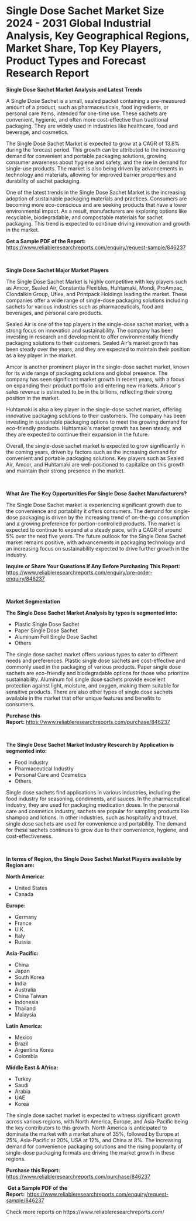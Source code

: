<p><h1>Single Dose Sachet Market Size 2024 - 2031 Global Industrial Analysis, Key Geographical Regions, Market Share, Top Key Players, Product Types and Forecast Research Report</h1></p><p><strong>Single Dose Sachet Market Analysis and Latest Trends</strong></p>
<p><p>A Single Dose Sachet is a small, sealed packet containing a pre-measured amount of a product, such as pharmaceuticals, food ingredients, or personal care items, intended for one-time use. These sachets are convenient, hygienic, and often more cost-effective than traditional packaging. They are widely used in industries like healthcare, food and beverage, and cosmetics.</p><p>The Single Dose Sachet Market is expected to grow at a CAGR of 13.8% during the forecast period. This growth can be attributed to the increasing demand for convenient and portable packaging solutions, growing consumer awareness about hygiene and safety, and the rise in demand for single-use products. The market is also being driven by advancements in technology and materials, allowing for improved barrier properties and durability of sachet packaging.</p><p>One of the latest trends in the Single Dose Sachet Market is the increasing adoption of sustainable packaging materials and practices. Consumers are becoming more eco-conscious and are seeking products that have a lower environmental impact. As a result, manufacturers are exploring options like recyclable, biodegradable, and compostable materials for sachet packaging. This trend is expected to continue driving innovation and growth in the market.</p></p>
<p><strong>Get a Sample PDF of the Report:&nbsp;</strong> <a href="https://www.reliableresearchreports.com/enquiry/request-sample/846237">https://www.reliableresearchreports.com/enquiry/request-sample/846237</a></p>
<p>&nbsp;</p>
<p><strong>Single Dose Sachet Major Market Players</strong></p>
<p><p>The Single Dose Sachet Market is highly competitive with key players such as Amcor, Sealed Air, Constantia Flexibles, Huhtamaki, Mondi, ProAmpac, Clondalkin Group, Uflex, and Printpack Holdings leading the market. These companies offer a wide range of single-dose packaging solutions including sachets for various industries such as pharmaceuticals, food and beverages, and personal care products.</p><p>Sealed Air is one of the top players in the single-dose sachet market, with a strong focus on innovation and sustainability. The company has been investing in research and development to offer environmentally friendly packaging solutions to their customers. Sealed Air's market growth has been steady over the years, and they are expected to maintain their position as a key player in the market.</p><p>Amcor is another prominent player in the single-dose sachet market, known for its wide range of packaging solutions and global presence. The company has seen significant market growth in recent years, with a focus on expanding their product portfolio and entering new markets. Amcor's sales revenue is estimated to be in the billions, reflecting their strong position in the market.</p><p>Huhtamaki is also a key player in the single-dose sachet market, offering innovative packaging solutions to their customers. The company has been investing in sustainable packaging options to meet the growing demand for eco-friendly products. Huhtamaki's market growth has been steady, and they are expected to continue their expansion in the future.</p><p>Overall, the single-dose sachet market is expected to grow significantly in the coming years, driven by factors such as the increasing demand for convenient and portable packaging solutions. Key players such as Sealed Air, Amcor, and Huhtamaki are well-positioned to capitalize on this growth and maintain their strong presence in the market.</p></p>
<p>&nbsp;</p>
<p><strong>What Are The Key Opportunities For Single Dose Sachet Manufacturers?</strong></p>
<p><p>The Single Dose Sachet market is experiencing significant growth due to the convenience and portability it offers consumers. The demand for single-dose packaging is driven by the increasing trend of on-the-go consumption and a growing preference for portion-controlled products. The market is expected to continue to expand at a steady pace, with a CAGR of around 5% over the next five years. The future outlook for the Single Dose Sachet market remains positive, with advancements in packaging technology and an increasing focus on sustainability expected to drive further growth in the industry.</p></p>
<p><strong>Inquire or Share Your Questions If Any Before Purchasing This Report:</strong> <a href="https://www.reliableresearchreports.com/enquiry/pre-order-enquiry/846237">https://www.reliableresearchreports.com/enquiry/pre-order-enquiry/846237</a></p>
<p>&nbsp;</p>
<p><strong>Market Segmentation</strong></p>
<p><strong>The Single Dose Sachet Market Analysis by types is segmented into:</strong></p>
<p><ul><li>Plastic Single Dose Sachet</li><li>Paper Single Dose Sachet</li><li>Aluminum Foil Single Dose Sachet</li><li>Others</li></ul></p>
<p><p>The single dose sachet market offers various types to cater to different needs and preferences. Plastic single dose sachets are cost-effective and commonly used in the packaging of various products. Paper single dose sachets are eco-friendly and biodegradable options for those who prioritize sustainability. Aluminum foil single dose sachets provide excellent protection against light, moisture, and oxygen, making them suitable for sensitive products. There are also other types of single dose sachets available in the market that offer unique features and benefits to consumers.</p></p>
<p><strong>Purchase this Report:&nbsp;</strong><a href="https://www.reliableresearchreports.com/purchase/846237">https://www.reliableresearchreports.com/purchase/846237</a></p>
<p>&nbsp;</p>
<p><strong>The Single Dose Sachet Market Industry Research by Application is segmented into:</strong></p>
<p><ul><li>Food Industry</li><li>Pharmaceutical Industry</li><li>Personal Care and Cosmetics</li><li>Others</li></ul></p>
<p><p>Single dose sachets find applications in various industries, including the food industry for seasoning, condiments, and sauces. In the pharmaceutical industry, they are used for packaging medication doses. In the personal care and cosmetics industry, sachets are popular for sampling products like shampoo and lotions. In other industries, such as hospitality and travel, single dose sachets are used for convenience and portability. The demand for these sachets continues to grow due to their convenience, hygiene, and cost-effectiveness.</p></p>
<p>&nbsp;</p>
<p><strong>In terms of Region, the Single Dose Sachet Market Players available by Region are:</strong></p>
<p>
    <p> <strong> North America: </strong>
        <ul>
            <li>United States</li>
            <li>Canada</li>
        </ul>
        </p> 
    <p> <strong> Europe: </strong>
        <ul>
            <li>Germany</li>
            <li>France</li>
            <li>U.K.</li>
            <li>Italy</li>
            <li>Russia</li>
        </ul>
        </p> 
    <p> <strong> Asia-Pacific: </strong>
        <ul>
            <li>China</li>
            <li>Japan</li>
            <li>South Korea</li>
            <li>India</li>
            <li>Australia</li>
            <li>China Taiwan</li>
            <li>Indonesia</li>
            <li>Thailand</li>
            <li>Malaysia</li>
        </ul>
        </p> 
    <p> <strong> Latin America: </strong>
        <ul>
            <li>Mexico</li>
            <li>Brazil</li>
            <li>Argentina Korea</li>
            <li>Colombia</li>
        </ul>
        </p> 
    <p> <strong> Middle East & Africa: </strong>
        <ul>
            <li>Turkey</li>
            <li>Saudi</li>
            <li>Arabia</li>
            <li>UAE</li>
            <li>Korea</li>
        </ul>
    </p>
    </p>
<p><p>The single dose sachet market is expected to witness significant growth across various regions, with North America, Europe, and Asia-Pacific being the key contributors to this growth. North America is anticipated to dominate the market with a market share of 35%, followed by Europe at 25%, Asia-Pacific at 20%, USA at 12%, and China at 8%. The increasing demand for convenience packaging solutions and the rising popularity of single-dose packaging formats are driving the market growth in these regions.</p></p>
<p><strong>Purchase this Report: </strong><a href="https://www.reliableresearchreports.com/purchase/846237">https://www.reliableresearchreports.com/purchase/846237</a></p>
<p>&nbsp;<strong>Get a Sample PDF of the Report:&nbsp;&nbsp;</strong><a href="https://www.reliableresearchreports.com/enquiry/request-sample/846237">https://www.reliableresearchreports.com/enquiry/request-sample/846237</a></p>
<p><strong></strong></p>
<p>Check more reports on https://www.reliableresearchreports.com/</p>